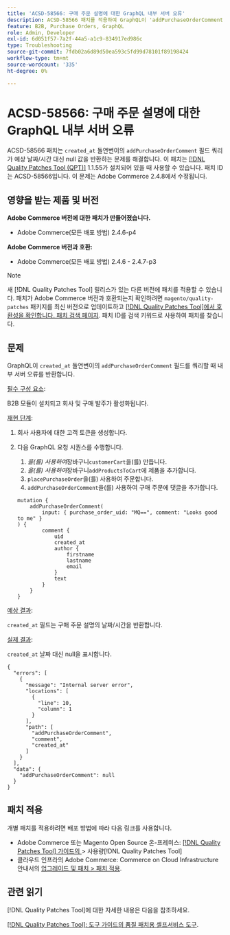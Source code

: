 ```yaml
---
title: 'ACSD-58566: 구매 주문 설명에 대한 GraphQL 내부 서버 오류'
description: ACSD-58566 패치를 적용하여 GraphQL이 'addPurchaseOrderComment' 돌연변이의 'created_at' 필드를 쿼리할 때 내부 서버 오류를 반환하는 Adobe Commerce 문제를 해결합니다.
feature: B2B, Purchase Orders, GraphQL
role: Admin, Developer
exl-id: 6d051f57-7a2f-44a5-a1c9-834917ed986c
type: Troubleshooting
source-git-commit: 7fdb02a6d89d50ea593c5fd99d78101f89198424
workflow-type: tm+mt
source-wordcount: '335'
ht-degree: 0%

---
```


# ACSD-58566: 구매 주문 설명에 대한 GraphQL 내부 서버 오류

ACSD-58566 패치는 `created_at` 돌연변이의 `addPurchaseOrderComment` 필드 쿼리가 예상 날짜/시간 대신 null 값을 반환하는 문제를 해결합니다. 이 패치는 [[!DNL Quality Patches Tool (QPT)]](/help/tools/quality-patches-tool/quality-patches-tool-to-self-serve-quality-patches.md) 1.1.55가 설치되어 있을 때 사용할 수 있습니다. 패치 ID는 ACSD-58566입니다. 이 문제는 Adobe Commerce 2.4.8에서 수정됩니다.

## 영향을 받는 제품 및 버전

**Adobe Commerce 버전에 대한 패치가 만들어졌습니다.**

* Adobe Commerce(모든 배포 방법) 2.4.6-p4

**Adobe Commerce 버전과 호환:**

* Adobe Commerce(모든 배포 방법) 2.4.6 - 2.4.7-p3

>[!NOTE]
>
>새 [!DNL Quality Patches Tool] 릴리스가 있는 다른 버전에 패치를 적용할 수 있습니다. 패치가 Adobe Commerce 버전과 호환되는지 확인하려면 `magento/quality-patches` 패키지를 최신 버전으로 업데이트하고 [[!DNL Quality Patches Tool]에서 호환성을 확인합니다. 패치 검색 페이지](https://experienceleague.adobe.com/tools/commerce-quality-patches/index.html). 패치 ID를 검색 키워드로 사용하여 패치를 찾습니다.

## 문제

GraphQL이 `created_at` 돌연변이의 `addPurchaseOrderComment` 필드를 쿼리할 때 내부 서버 오류를 반환합니다.

<u>필수 구성 요소</u>:

B2B 모듈이 설치되고 회사 및 구매 발주가 활성화됩니다.

<u>재현 단계</u>:

1. 회사 사용자에 대한 고객 토큰을 생성합니다.
1. 다음 GraphQL 요청 시퀀스를 수행합니다.
   1. *을(를) 사용하여*&#x200B;장바구니`customerCart`을(를) 만듭니다.
   1. *을(를) 사용하여*&#x200B;장바구니`addProductsToCart`에 제품을 추가합니다.
   1. `placePurchaseOrder`을(를) 사용하여 주문합니다.
   1. `addPurchaseOrderComment`을(를) 사용하여 구매 주문에 댓글을 추가합니다.

   ```
   mutation {
       addPurchaseOrderComment(
           input: { purchase_order_uid: "MQ==", comment: "Looks good to me" }
   ) {
           comment {
               uid
               created_at
               author {
                   firstname
                   lastname
                   email
               }
               text
           }
       }
   }
   ```

<u>예상 결과</u>:

`created_at` 필드는 구매 주문 설명의 날짜/시간을 반환합니다.

<u>실제 결과</u>:

`created_at` 날짜 대신 null을 표시합니다.

```
{
  "errors": [
    {
      "message": "Internal server error",
      "locations": [
        {
          "line": 10,
          "column": 1
        }
      ],
      "path": [
        "addPurchaseOrderComment",
        "comment",
        "created_at"
      ]
    }
  ],
  "data": {
    "addPurchaseOrderComment": null
  }
}
```

## 패치 적용

개별 패치를 적용하려면 배포 방법에 따라 다음 링크를 사용합니다.

* Adobe Commerce 또는 Magento Open Source 온-프레미스: [[!DNL Quality Patches Tool]  가이드의 ](/help/tools/quality-patches-tool/usage.md)> 사용량[!DNL Quality Patches Tool]
* 클라우드 인프라의 Adobe Commerce: Commerce on Cloud Infrastructure 안내서의 [업그레이드 및 패치 > 패치 적용](https://experienceleague.adobe.com/docs/commerce-cloud-service/user-guide/develop/upgrade/apply-patches.html).

## 관련 읽기

[!DNL Quality Patches Tool]에 대한 자세한 내용은 다음을 참조하세요.

[[!DNL Quality Patches Tool]: 도구 가이드의 품질 패치용 셀프서비스 도구](/help/tools/quality-patches-tool/quality-patches-tool-to-self-serve-quality-patches.md).
